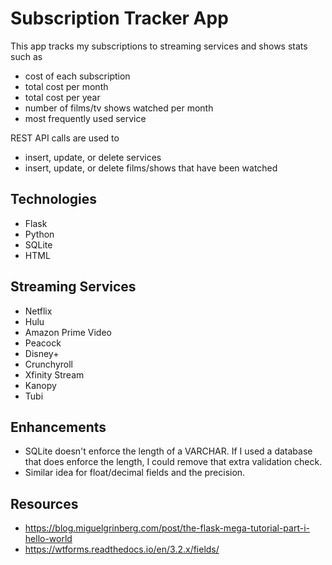 # Subscription Tracker App

This app tracks my subscriptions to streaming services and shows stats such as
- cost of each subscription
- total cost per month
- total cost per year
- number of films/tv shows watched per month
- most frequently used service

REST API calls are used to
- insert, update, or delete services
- insert, update, or delete films/shows that have been watched

## Technologies
- Flask
- Python
- SQLite
- HTML

## Streaming Services
- Netflix
- Hulu
- Amazon Prime Video
- Peacock
- Disney+
- Crunchyroll
- Xfinity Stream
- Kanopy
- Tubi

## Enhancements
- SQLite doesn't enforce the length of a VARCHAR. If I used a database that does enforce the length, I could remove that extra validation check.
- Similar idea for float/decimal fields and the precision.

## Resources
- https://blog.miguelgrinberg.com/post/the-flask-mega-tutorial-part-i-hello-world
- https://wtforms.readthedocs.io/en/3.2.x/fields/
